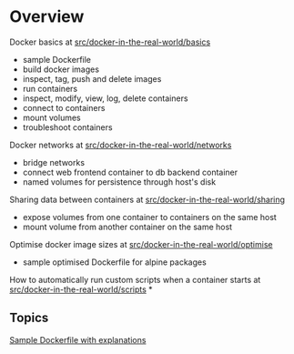 # Overview
Docker basics at [src/docker-in-the-real-world/basics](https://github.com/paraker/docker_2020/tree/master/src/06-docker-in-the-real-world/03-creating-a-dockerfile-part-1)
* sample Dockerfile
* build docker images
* inspect, tag, push and delete images
* run containers
* inspect, modify, view, log, delete containers
* connect to containers
* mount volumes
* troubleshoot containers

Docker networks at [src/docker-in-the-real-world/networks](https://github.com/paraker/docker_2020/tree/master/src/06-docker-in-the-real-world/09-linking-containers-with-docker-networks)
* bridge networks
* connect web frontend container to db backend container
* named volumes for persistence through host's disk

Sharing data between containers at [src/docker-in-the-real-world/sharing](https://github.com/paraker/docker_2020/tree/master/src/06-docker-in-the-real-world/11-sharing-data-between-containers)
* expose volumes from one container to containers on the same host
* mount volume from another container on the same host

Optimise docker image sizes at [src/docker-in-the-real-world/optimise](https://github.com/paraker/docker_2020/tree/master/src/06-docker-in-the-real-world/12-optimizing-your-docker-images)
* sample optimised Dockerfile for alpine packages

How to automatically run custom scripts when a container starts at [src/docker-in-the-real-world/scripts](https://github.com/paraker/docker_2020/tree/master/src/06-docker-in-the-real-world/13-running-scripts-when-a-container-starts)
* 

## Topics
[Sample Dockerfile with explanations](https://github.com/paraker/docker_2020/blob/master/src/06-docker-in-the-real-world/03-creating-a-dockerfile-part-1/Dockerfile)
